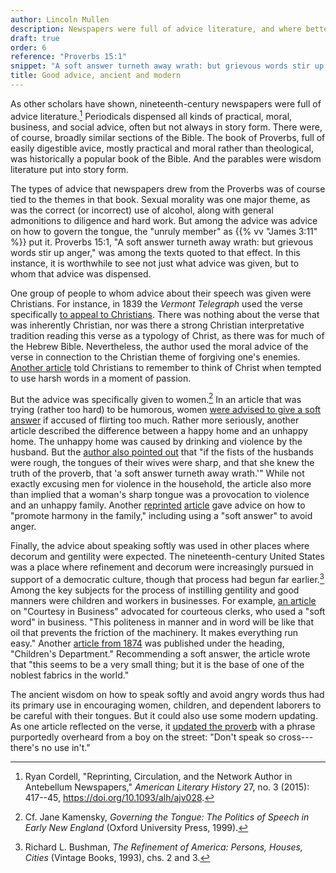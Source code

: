 ```yaml
---
author: Lincoln Mullen
description: Newspapers were full of advice literature, and where better to learn how to govern the tongue than the Proverbs?
draft: true
order: 6
reference: "Proverbs 15:1"
snippet: "A soft answer turneth away wrath: but grievous words stir up anger."
title: Good advice, ancient and modern
---
```


As other scholars have shown, nineteenth-century newspapers were full of advice literature.[^1] Periodicals dispensed all kinds of practical, moral, business, and social advice, often but not always in story form. There were, of course, broadly similar sections of the Bible. The book of Proverbs, full of easily digestible avice, mostly practical and moral rather than theological, was historically a popular book of the Bible. And the parables were wisdom literature put into story form.

The types of advice that newspapers drew from the Proverbs was of course tied to the themes in that book. Sexual morality was one major theme, as was the correct (or incorrect) use of alcohol, along with general admonitions to diligence and hard work. But among the advice was advice on how to govern the tongue, the "unruly member" as {{% vv "James 3:11" %}} put it. Proverbs 15:1, "A soft answer turneth away wrath: but grievous words stir up anger," was among the texts quoted to that effect. In this instance, it is worthwhile to see not just what advice was given, but to whom that advice was dispensed.

One group of people to whom advice about their speech was given were Christians. For instance, in 1839 the *Vermont Telegraph* used the verse specifically [to appeal to Christians](https://chroniclingamerica.loc.gov/lccn/sn83025661/1839-09-04/ed-1/seq-1/#words=soft+answer+wrath+grievous+words). There was nothing about the verse that was inherently Christian, nor was there a strong Christian interpretative tradition reading this verse as a typology of Christ, as there was for much of the Hebrew Bible. Nevertheless, the author used the moral advice of the verse in connection to the Christian theme of forgiving one's enemies. [Another article](https://chroniclingamerica.loc.gov/lccn/sn84026925/1870-06-02/ed-1/seq-4/#words=grievous+answer+wrath+words+soft+turneth) told Christians to remember to think of Christ when tempted to use harsh words in a moment of passion.

But the advice was specifically given to women.[^2] In an article that was trying (rather too hard) to be humorous, women [were advised to give a soft answer](https://chroniclingamerica.loc.gov/lccn/sn84023914/1846-03-26/ed-1/seq-1/#words=grievous+answer+wrath+words+soft+turneth) if accused of flirting too much. Rather more seriously, another article described the difference between a happy home and an unhappy home. The unhappy home was caused by drinking and violence by the husband. But the [author also pointed out](https://chroniclingamerica.loc.gov/lccn/sn84028817/1856-11-19/ed-1/seq-1/#words=grievous+answer+wrath+words+soft+turneth) that "if the fists of the husbands were rough, the tongues of their wives were sharp, and that she knew the truth of the proverb, that 'a soft answer turneth away wrath.'" While not exactly excusing men for violence in the household, the article also more than implied that a woman's sharp tongue was a provocation to violence and an unhappy family. Another [reprinted](https://chroniclingamerica.loc.gov/lccn/sn84022548/1857-03-27/ed-1/seq-4/#words=grievous+answer+wrath+words+soft+turneth) [article](https://chroniclingamerica.loc.gov/lccn/sn84024518/1853-03-05/ed-1/seq-2/#words=grievous+answer+wrath+words+soft+turneth) gave advice on how to "promote harmony in the family," including using a "soft answer" to avoid anger.

Finally, the advice about speaking softly was used in other places where decorum and gentility were expected. The nineteenth-century United States was a place where refinement and decorum were increasingly pursued in support of a democratic culture, though that process had begun far earlier.[^3] Among the key subjects for the process of instilling gentility and good manners were children and workers in businesses. For example, [an article](https://chroniclingamerica.loc.gov/lccn/sn87093109/1878-09-12/ed-1/seq-6/#words=grievous+answer+wrath+words+soft+turneth) on "Courtesy in Business" advocated for courteous clerks, who used a "soft word" in business. "This politeness in manner and in word will be like that oil that prevents the friction of the machinery. It makes everything run easy." Another [article from 1874](https://chroniclingamerica.loc.gov/lccn/sn84026925/1874-04-30/ed-1/seq-4/#words=grievous+answer+wrath+words+soft+turneth) was published under the heading, "Children's Department." Recommending a soft answer, the article wrote that "this seems to be a very small thing; but it is the base of one of the noblest fabrics in the world."

The ancient wisdom on how to speak softly and avoid angry words thus had its primary use in encouraging women, children, and dependent laborers to be careful with their tongues. But it could also use some modern updating. As one article reflected on the verse, it [updated the proverb](https://chroniclingamerica.loc.gov/lccn/sn84022687/1843-07-06/ed-1/seq-1/#words=grievous+answer+wrath+words+soft+turneth) with a phrase purportedly overheard from a boy on the street: "Don't speak so cross---there's no use in't."

[^1]: Ryan Cordell, "Reprinting, Circulation, and the Network Author in Antebellum Newspapers," *American Literary History* 27, no. 3 (2015): 417--45, https://doi.org/10.1093/alh/ajv028.

[^2]: Cf. Jane Kamensky, *Governing the Tongue: The Politics of Speech in Early New England* (Oxford University Press, 1999).

[^3]: Richard L. Bushman, *The Refinement of America: Persons, Houses, Cities* (Vintage Books, 1993), chs. 2 and 3.
